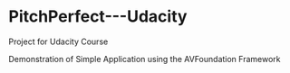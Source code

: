 # PitchPerfect---Udacity
Project for Udacity Course

Demonstration of Simple Application using the AVFoundation Framework
